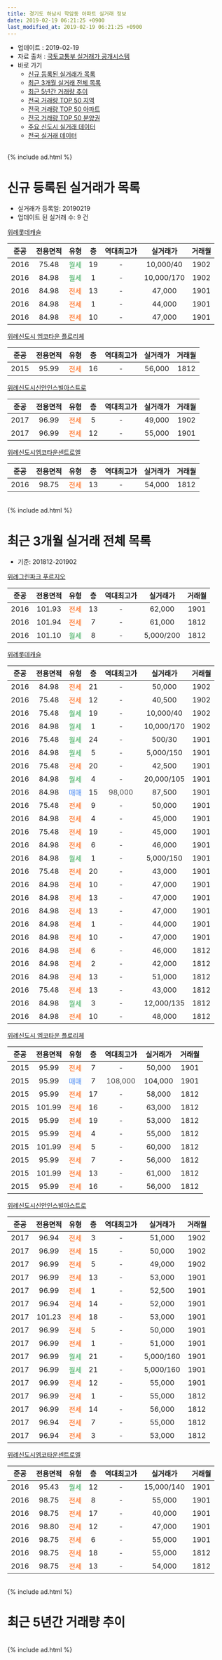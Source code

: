 ```yaml
---
title: 경기도 하남시 학암동 아파트 실거래 정보
date: 2019-02-19 06:21:25 +0900
last_modified_at: 2019-02-19 06:21:25 +0900
---
```


* 업데이트 : 2019-02-19
* 자료 출처 : [국토교통부 실거래가 공개시스템](http://rt.molit.go.kr)
* 바로 가기
    * [신규 등록된 실거래가 목록](#신규-등록된-실거래가-목록)
    * [최근 3개월 실거래 전체 목록](#최근-3개월-실거래-전체-목록)
    * [최근 5년간 거래량 추이](#최근-5년간-거래량-추이)
    * [전국 거래량 TOP 50 지역](https://inasie.github.io/apt-trade-info/최근-3개월-전국에서-가장-거래가-많이-발생한-지역)
    * [전국 거래량 TOP 50 아파트](https://inasie.github.io/apt-trade-info/최근-3개월-전국에서-가장-거래가-많이-발생한-아파트)
    * [전국 거래량 TOP 50 분양권](https://inasie.github.io/apt-trade-info/최근-3개월-전국에서-가장-거래가-많이-발생한-분양권)
    * [주요 신도시 실거래 데이터](https://inasie.github.io/apt-trade-info/주요-신도시)
    * [전국 실거래 데이터](https://inasie.github.io/apt-trade-info/전국)
<br>
{% include ad.html %}
<br>

# 신규 등록된 실거래가 목록
* 실거래가 등록일: 20190219
* 업데이트 된 실거래 수: 9 건


[위례롯데캐슬](https://search.naver.com/search.naver?query=%EA%B2%BD%EA%B8%B0%EB%8F%84+%ED%95%98%EB%82%A8%EC%8B%9C+%ED%95%99%EC%95%94%EB%8F%99+%EC%9C%84%EB%A1%80%EB%A1%AF%EB%8D%B0%EC%BA%90%EC%8A%AC)

|준공|전용면적|유형|층|역대최고가|실거래가|거래월|
|:---:|:---:|:---:|:---:|:---:|:---:|:---:|
|2016|75.48|<span style="color:#34a853">월세</span>|19|<span style="color:#444444">-</span>|10,000/40|1902|
|2016|84.98|<span style="color:#34a853">월세</span>|1|<span style="color:#444444">-</span>|10,000/170|1902|
|2016|84.98|<span style="color:#ff5a00">전세</span>|13|<span style="color:#444444">-</span>|47,000|1901|
|2016|84.98|<span style="color:#ff5a00">전세</span>|1|<span style="color:#444444">-</span>|44,000|1901|
|2016|84.98|<span style="color:#ff5a00">전세</span>|10|<span style="color:#444444">-</span>|47,000|1901|

[위례신도시 엠코타운 플로리체](https://search.naver.com/search.naver?query=%EA%B2%BD%EA%B8%B0%EB%8F%84+%ED%95%98%EB%82%A8%EC%8B%9C+%ED%95%99%EC%95%94%EB%8F%99+%EC%9C%84%EB%A1%80%EC%8B%A0%EB%8F%84%EC%8B%9C+%EC%97%A0%EC%BD%94%ED%83%80%EC%9A%B4+%ED%94%8C%EB%A1%9C%EB%A6%AC%EC%B2%B4)

|준공|전용면적|유형|층|역대최고가|실거래가|거래월|
|:---:|:---:|:---:|:---:|:---:|:---:|:---:|
|2015|95.99|<span style="color:#ff5a00">전세</span>|16|<span style="color:#444444">-</span>|56,000|1812|

[위례신도시신안인스빌아스트로](https://search.naver.com/search.naver?query=%EA%B2%BD%EA%B8%B0%EB%8F%84+%ED%95%98%EB%82%A8%EC%8B%9C+%ED%95%99%EC%95%94%EB%8F%99+%EC%9C%84%EB%A1%80%EC%8B%A0%EB%8F%84%EC%8B%9C%EC%8B%A0%EC%95%88%EC%9D%B8%EC%8A%A4%EB%B9%8C%EC%95%84%EC%8A%A4%ED%8A%B8%EB%A1%9C)

|준공|전용면적|유형|층|역대최고가|실거래가|거래월|
|:---:|:---:|:---:|:---:|:---:|:---:|:---:|
|2017|96.99|<span style="color:#ff5a00">전세</span>|5|<span style="color:#444444">-</span>|49,000|1902|
|2017|96.99|<span style="color:#ff5a00">전세</span>|12|<span style="color:#444444">-</span>|55,000|1901|

[위례신도시엠코타운센트로엘](https://search.naver.com/search.naver?query=%EA%B2%BD%EA%B8%B0%EB%8F%84+%ED%95%98%EB%82%A8%EC%8B%9C+%ED%95%99%EC%95%94%EB%8F%99+%EC%9C%84%EB%A1%80%EC%8B%A0%EB%8F%84%EC%8B%9C%EC%97%A0%EC%BD%94%ED%83%80%EC%9A%B4%EC%84%BC%ED%8A%B8%EB%A1%9C%EC%97%98)

|준공|전용면적|유형|층|역대최고가|실거래가|거래월|
|:---:|:---:|:---:|:---:|:---:|:---:|:---:|
|2016|98.75|<span style="color:#ff5a00">전세</span>|13|<span style="color:#444444">-</span>|54,000|1812|


<br>
{% include ad.html %}
<br>

# 최근 3개월 실거래 전체 목록
* 기준: 201812-201902


[위례그린파크 푸르지오](https://search.naver.com/search.naver?query=%EA%B2%BD%EA%B8%B0%EB%8F%84+%ED%95%98%EB%82%A8%EC%8B%9C+%ED%95%99%EC%95%94%EB%8F%99+%EC%9C%84%EB%A1%80%EA%B7%B8%EB%A6%B0%ED%8C%8C%ED%81%AC+%ED%91%B8%EB%A5%B4%EC%A7%80%EC%98%A4)

|준공|전용면적|유형|층|역대최고가|실거래가|거래월|
|:---:|:---:|:---:|:---:|:---:|:---:|:---:|
|2016|101.93|<span style="color:#ff5a00">전세</span>|13|<span style="color:#444444">-</span>|62,000|1901|
|2016|101.94|<span style="color:#ff5a00">전세</span>|7|<span style="color:#444444">-</span>|61,000|1812|
|2016|101.10|<span style="color:#34a853">월세</span>|8|<span style="color:#444444">-</span>|5,000/200|1812|

[위례롯데캐슬](https://search.naver.com/search.naver?query=%EA%B2%BD%EA%B8%B0%EB%8F%84+%ED%95%98%EB%82%A8%EC%8B%9C+%ED%95%99%EC%95%94%EB%8F%99+%EC%9C%84%EB%A1%80%EB%A1%AF%EB%8D%B0%EC%BA%90%EC%8A%AC)

|준공|전용면적|유형|층|역대최고가|실거래가|거래월|
|:---:|:---:|:---:|:---:|:---:|:---:|:---:|
|2016|84.98|<span style="color:#ff5a00">전세</span>|21|<span style="color:#444444">-</span>|50,000|1902|
|2016|75.48|<span style="color:#ff5a00">전세</span>|12|<span style="color:#444444">-</span>|40,500|1902|
|2016|75.48|<span style="color:#34a853">월세</span>|19|<span style="color:#444444">-</span>|10,000/40|1902|
|2016|84.98|<span style="color:#34a853">월세</span>|1|<span style="color:#444444">-</span>|10,000/170|1902|
|2016|75.48|<span style="color:#34a853">월세</span>|24|<span style="color:#444444">-</span>|500/30|1901|
|2016|84.98|<span style="color:#34a853">월세</span>|5|<span style="color:#444444">-</span>|5,000/150|1901|
|2016|75.48|<span style="color:#ff5a00">전세</span>|20|<span style="color:#444444">-</span>|42,500|1901|
|2016|84.98|<span style="color:#34a853">월세</span>|4|<span style="color:#444444">-</span>|20,000/105|1901|
|2016|84.98|<span style="color:#4285f3">매매</span>|15|<span style="color:#444444">98,000</span>|87,500|1901|
|2016|75.48|<span style="color:#ff5a00">전세</span>|9|<span style="color:#444444">-</span>|50,000|1901|
|2016|84.98|<span style="color:#ff5a00">전세</span>|4|<span style="color:#444444">-</span>|45,000|1901|
|2016|75.48|<span style="color:#ff5a00">전세</span>|19|<span style="color:#444444">-</span>|45,000|1901|
|2016|84.98|<span style="color:#ff5a00">전세</span>|6|<span style="color:#444444">-</span>|46,000|1901|
|2016|84.98|<span style="color:#34a853">월세</span>|1|<span style="color:#444444">-</span>|5,000/150|1901|
|2016|75.48|<span style="color:#ff5a00">전세</span>|20|<span style="color:#444444">-</span>|43,000|1901|
|2016|84.98|<span style="color:#ff5a00">전세</span>|10|<span style="color:#444444">-</span>|47,000|1901|
|2016|84.98|<span style="color:#ff5a00">전세</span>|13|<span style="color:#444444">-</span>|47,000|1901|
|2016|84.98|<span style="color:#ff5a00">전세</span>|13|<span style="color:#444444">-</span>|47,000|1901|
|2016|84.98|<span style="color:#ff5a00">전세</span>|1|<span style="color:#444444">-</span>|44,000|1901|
|2016|84.98|<span style="color:#ff5a00">전세</span>|10|<span style="color:#444444">-</span>|47,000|1901|
|2016|84.98|<span style="color:#ff5a00">전세</span>|6|<span style="color:#444444">-</span>|46,000|1812|
|2016|84.98|<span style="color:#ff5a00">전세</span>|2|<span style="color:#444444">-</span>|42,000|1812|
|2016|84.98|<span style="color:#ff5a00">전세</span>|13|<span style="color:#444444">-</span>|51,000|1812|
|2016|75.48|<span style="color:#ff5a00">전세</span>|13|<span style="color:#444444">-</span>|43,000|1812|
|2016|84.98|<span style="color:#34a853">월세</span>|3|<span style="color:#444444">-</span>|12,000/135|1812|
|2016|84.98|<span style="color:#ff5a00">전세</span>|10|<span style="color:#444444">-</span>|48,000|1812|

[위례신도시 엠코타운 플로리체](https://search.naver.com/search.naver?query=%EA%B2%BD%EA%B8%B0%EB%8F%84+%ED%95%98%EB%82%A8%EC%8B%9C+%ED%95%99%EC%95%94%EB%8F%99+%EC%9C%84%EB%A1%80%EC%8B%A0%EB%8F%84%EC%8B%9C+%EC%97%A0%EC%BD%94%ED%83%80%EC%9A%B4+%ED%94%8C%EB%A1%9C%EB%A6%AC%EC%B2%B4)

|준공|전용면적|유형|층|역대최고가|실거래가|거래월|
|:---:|:---:|:---:|:---:|:---:|:---:|:---:|
|2015|95.99|<span style="color:#ff5a00">전세</span>|7|<span style="color:#444444">-</span>|50,000|1901|
|2015|95.99|<span style="color:#4285f3">매매</span>|7|<span style="color:#444444">108,000</span>|104,000|1901|
|2015|95.99|<span style="color:#ff5a00">전세</span>|17|<span style="color:#444444">-</span>|58,000|1812|
|2015|101.99|<span style="color:#ff5a00">전세</span>|16|<span style="color:#444444">-</span>|63,000|1812|
|2015|95.99|<span style="color:#ff5a00">전세</span>|19|<span style="color:#444444">-</span>|53,000|1812|
|2015|95.99|<span style="color:#ff5a00">전세</span>|4|<span style="color:#444444">-</span>|55,000|1812|
|2015|101.99|<span style="color:#ff5a00">전세</span>|5|<span style="color:#444444">-</span>|60,000|1812|
|2015|95.99|<span style="color:#ff5a00">전세</span>|7|<span style="color:#444444">-</span>|56,000|1812|
|2015|101.99|<span style="color:#ff5a00">전세</span>|13|<span style="color:#444444">-</span>|61,000|1812|
|2015|95.99|<span style="color:#ff5a00">전세</span>|16|<span style="color:#444444">-</span>|56,000|1812|

[위례신도시신안인스빌아스트로](https://search.naver.com/search.naver?query=%EA%B2%BD%EA%B8%B0%EB%8F%84+%ED%95%98%EB%82%A8%EC%8B%9C+%ED%95%99%EC%95%94%EB%8F%99+%EC%9C%84%EB%A1%80%EC%8B%A0%EB%8F%84%EC%8B%9C%EC%8B%A0%EC%95%88%EC%9D%B8%EC%8A%A4%EB%B9%8C%EC%95%84%EC%8A%A4%ED%8A%B8%EB%A1%9C)

|준공|전용면적|유형|층|역대최고가|실거래가|거래월|
|:---:|:---:|:---:|:---:|:---:|:---:|:---:|
|2017|96.94|<span style="color:#ff5a00">전세</span>|3|<span style="color:#444444">-</span>|51,000|1902|
|2017|96.99|<span style="color:#ff5a00">전세</span>|15|<span style="color:#444444">-</span>|50,000|1902|
|2017|96.99|<span style="color:#ff5a00">전세</span>|5|<span style="color:#444444">-</span>|49,000|1902|
|2017|96.99|<span style="color:#ff5a00">전세</span>|13|<span style="color:#444444">-</span>|53,000|1901|
|2017|96.99|<span style="color:#ff5a00">전세</span>|1|<span style="color:#444444">-</span>|52,500|1901|
|2017|96.94|<span style="color:#ff5a00">전세</span>|14|<span style="color:#444444">-</span>|52,000|1901|
|2017|101.23|<span style="color:#ff5a00">전세</span>|18|<span style="color:#444444">-</span>|53,000|1901|
|2017|96.99|<span style="color:#ff5a00">전세</span>|5|<span style="color:#444444">-</span>|50,000|1901|
|2017|96.99|<span style="color:#ff5a00">전세</span>|1|<span style="color:#444444">-</span>|51,000|1901|
|2017|96.99|<span style="color:#34a853">월세</span>|21|<span style="color:#444444">-</span>|5,000/160|1901|
|2017|96.99|<span style="color:#34a853">월세</span>|21|<span style="color:#444444">-</span>|5,000/160|1901|
|2017|96.99|<span style="color:#ff5a00">전세</span>|12|<span style="color:#444444">-</span>|55,000|1901|
|2017|96.99|<span style="color:#ff5a00">전세</span>|1|<span style="color:#444444">-</span>|55,000|1812|
|2017|96.99|<span style="color:#ff5a00">전세</span>|14|<span style="color:#444444">-</span>|56,000|1812|
|2017|96.94|<span style="color:#ff5a00">전세</span>|7|<span style="color:#444444">-</span>|55,000|1812|
|2017|96.94|<span style="color:#ff5a00">전세</span>|3|<span style="color:#444444">-</span>|53,000|1812|


<script async src="//pagead2.googlesyndication.com/pagead/js/adsbygoogle.js"></script>
<!-- 기본 -->
<ins class="adsbygoogle"
     style="display:block"
     data-ad-client="ca-pub-2446590836940007"
     data-ad-slot="1659523306"
     data-ad-format="auto"
     data-full-width-responsive="true"></ins>
<script>
(adsbygoogle = window.adsbygoogle || []).push({});
</script>


[위례신도시엠코타운센트로엘](https://search.naver.com/search.naver?query=%EA%B2%BD%EA%B8%B0%EB%8F%84+%ED%95%98%EB%82%A8%EC%8B%9C+%ED%95%99%EC%95%94%EB%8F%99+%EC%9C%84%EB%A1%80%EC%8B%A0%EB%8F%84%EC%8B%9C%EC%97%A0%EC%BD%94%ED%83%80%EC%9A%B4%EC%84%BC%ED%8A%B8%EB%A1%9C%EC%97%98)

|준공|전용면적|유형|층|역대최고가|실거래가|거래월|
|:---:|:---:|:---:|:---:|:---:|:---:|:---:|
|2016|95.43|<span style="color:#34a853">월세</span>|12|<span style="color:#444444">-</span>|15,000/140|1901|
|2016|98.75|<span style="color:#ff5a00">전세</span>|8|<span style="color:#444444">-</span>|55,000|1901|
|2016|98.75|<span style="color:#ff5a00">전세</span>|17|<span style="color:#444444">-</span>|40,000|1901|
|2016|98.80|<span style="color:#ff5a00">전세</span>|12|<span style="color:#444444">-</span>|47,000|1901|
|2016|98.75|<span style="color:#ff5a00">전세</span>|6|<span style="color:#444444">-</span>|55,000|1901|
|2016|98.75|<span style="color:#ff5a00">전세</span>|18|<span style="color:#444444">-</span>|55,000|1812|
|2016|98.75|<span style="color:#ff5a00">전세</span>|13|<span style="color:#444444">-</span>|54,000|1812|


<br>
{% include ad.html %}
<br>

# 최근 5년간 거래량 추이


<div style="width:100%;">
    <canvas id="deal_progress" height="200"></canvas>
</div>

<script>
new Chart(document.getElementById("deal_progress"), {
    type: 'line',
    data: {
        labels: ['201402','201403','201404','201405','201406','201407','201408','201409','201410','201411','201412','201501','201502','201503','201504','201505','201506','201507','201508','201509','201510','201511','201512','201601','201602','201603','201604','201605','201606','201607','201608','201609','201610','201611','201612','201701','201702','201703','201704','201705','201706','201707','201708','201709','201710','201711','201712','201801','201802','201803','201804','201805','201806','201807','201808','201809','201810','201811','201812','201901','201902'],
        datasets: [{
            label: '매매',
            pointRadius: 1,
            data: [0, 0, 0, 0, 0, 0, 0, 0, 0, 0, 0, 0, 0, 0, 0, 0, 0, 0, 0, 0, 0, 1, 0, 0, 12, 45, 42, 18, 10, 3, 7, 7, 6, 2, 0, 1, 5, 4, 6, 9, 9, 35, 8, 12, 10, 15, 15, 72, 17, 8, 2, 3, 5, 5, 28, 18, 6, 0, 0, 2, 0],
            borderColor: "rgba(255, 201, 14, 1)",
            backgroundColor: "rgba(255, 201, 14, 0.5)",
            fill: false,
            lineTension: 0
        },{
            label: '전월세',
            pointRadius: 1,
            data: [0, 0, 0, 0, 0, 0, 0, 0, 0, 0, 0, 0, 0, 0, 0, 0, 0, 0, 0, 5, 9, 12, 40, 111, 153, 134, 105, 60, 48, 53, 25, 10, 13, 10, 12, 15, 46, 90, 60, 63, 31, 27, 19, 27, 35, 42, 69, 102, 106, 134, 74, 76, 80, 66, 38, 35, 23, 22, 22, 31, 7],
            borderColor: "rgba(0, 141, 185, 1)",
            backgroundColor: "rgba(0, 141, 185, 0.5)",
            fill: false,
            lineTension: 0
        }
        ]
    },
    options: {
        responsive: true,
        title: {
            display: false
        },
        tooltips: {
            mode: 'index',
            intersect: false
        },
        hover: {
            mode: 'nearest',
            intersect: true
        },
        scales: {
            xAxes: [{
                display: true,
                scaleLabel: {
                    display: true,
                    labelString: '년/월'
                }
            }],
            yAxes: [{
                display: true,
                ticks: {
                    suggestedMin: 0,
                },
                scaleLabel: {
                    display: true,
                    labelString: '실거래 수'
                }
            }]
        }
    }
});

</script>


<br>
{% include ad.html %}
<br>

